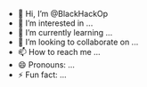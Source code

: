 - 👋 Hi, I’m @BlackHackOp
- 👀 I’m interested in ...
- 🌱 I’m currently learning ...
- 💞️ I’m looking to collaborate on ...
- 📫 How to reach me ...
- 😄 Pronouns: ...
- ⚡ Fun fact: ...

<!---
BlackHackOp/BlackHackOp is a ✨ special ✨ repository because its `README.md` (this file) appears on your GitHub profile.
You can click the Preview link to take a look at your changes.
--->

